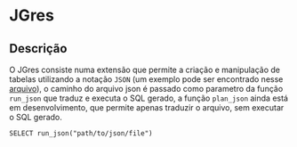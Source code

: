 # JGres

## Descrição
O JGres consiste numa extensão que permite a criação e manipulação de tabelas utilizando a notação `JSON` (um exemplo pode ser encontrado nesse [arquivo](https://github.com/hizagi/jgres/blob/main/test.json)), o caminho do arquivo json é passado como parametro da função `run_json` que traduz e executa o SQL gerado, a função `plan_json` ainda está em desenvolvimento, que permite apenas traduzir o arquivo, sem executar o SQL gerado.

```
SELECT run_json("path/to/json/file")
```